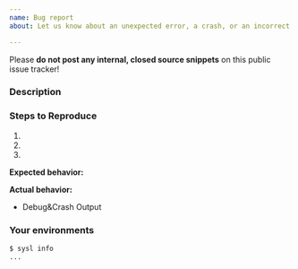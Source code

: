 ```yaml
---
name: Bug report
about: Let us know about an unexpected error, a crash, or an incorrect behavior.

---
```


Please **do not post any internal, closed source snippets** on this public issue tracker!

### Description


### Steps to Reproduce
1. 
2. 
3. 

**Expected behavior:**

**Actual behavior:**

* Debug&Crash Output
<!--
Full debug output can be obtained by running sysl with the flag `-v`.
-->


### Your environments
<!---
Run `sysl info` to show the sysl binary info, and paste the result between the ``` marks below.

If you are not running the latest version of sysl, please try upgrading because your issue may have already been fixed.
-->
```sh
$ sysl info
...
```

